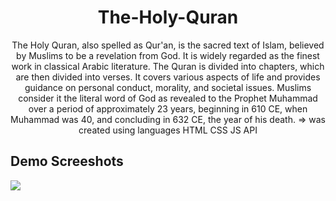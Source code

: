 <h1 align="center">The-Holy-Quran</h1>
<p align="center">The Holy Quran, also spelled as Qur'an, is the sacred text of Islam, believed by Muslims to be a revelation from God. It is widely regarded as the finest work in classical Arabic literature. The Quran is divided into chapters, which are then divided into verses. It covers various aspects of life and provides guidance on personal conduct, morality, and societal issues. Muslims consider it the literal word of God as revealed to the Prophet Muhammad over a period of approximately 23 years, beginning in 610 CE, when Muhammad was 40, and concluding in 632 CE, the year of his death. => was created using languages HTML CSS JS API</p>

<h2>Demo Screeshots</h2>
<img src="https://github.com/the-artist-web/The-Holy-Quran/assets/162612001/4fd4e285-6276-40df-bfe9-45b24d4fb6d7">
